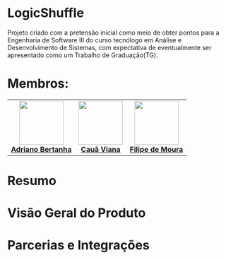 # LogicShuffle
Projeto criado com a pretensão inicial como meio de obter pontos para a Engenharia de Software III do curso tecnólogo em Análise e Desenvolvimento de Sistemas, com expectativa de eventualmente ser apresentado como um Trabalho de Graduação(TG).

# Membros:
<table>
  <tr>
    <td align="center">
      <a href="https://github.com/abertanha">
        <img src="https://avatars.githubusercontent.com/u/110491311" width="100px;"/><br>
          <b>Adriano Bertanha</b><br>
      </a>
    </td>
    <td align="center">
      <a href="https://github.com/Karovii">
        <img src="https://avatars.githubusercontent.com/u/159808804" width="100px;"/><br>
          <b>Cauã Viana</b><br>
      </a>
   <td align="center">
      <a href="https://github.com/filiwili">
        <img src="https://avatars.githubusercontent.com/u/161388271" width="100px;"/><br>
          <b>Filipe de Moura</b><br>
      </a>
    </td>
  </tr>
</table>

# Resumo

# Visão Geral do Produto

# Parcerias e Integrações

